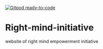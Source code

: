 [![Gitpod ready-to-code](https://img.shields.io/badge/Gitpod-ready--to--code-blue?logo=gitpod)](https://gitpod.io/#https://github.com/ArniyhJS/right-mind-initiative)

# Right-mind-initiative
website of right mind empowerment initiative
